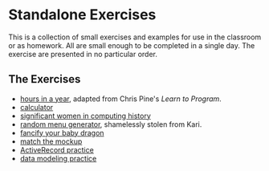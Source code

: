 # Standalone Exercises
This is a collection of small exercises and examples for use in the classroom or as homework. All are small enough to be completed in a single day. The exercise are presented in no particular order.

## The Exercises
- [hours in a year](hours-in-a-year.md), adapted from Chris Pine's _Learn to Program_.
- [calculator](calculator.md)
- [significant women in computing history](women-in-computing.md)
- [random menu generator](random-menu-generator.md), shamelessly stolen from Kari.
- [fancify your baby dragon](fancify-baby-dragon.md)
- [match the mockup](html-mockup.md)
- [ActiveRecord practice](activerecord-practice.md)
- [data modeling practice](data-modeling.md)
